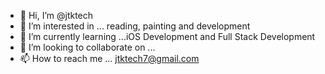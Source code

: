 - 👋 Hi, I’m @jtktech
- 👀 I’m interested in ... reading, painting and development
- 🌱 I’m currently learning ...iOS Development and Full Stack Development
- 💞️ I’m looking to collaborate on ...
- 📫 How to reach me ... jtktech7@gmail.com

<!---
jtktech/jtktech is a ✨ special ✨ repository because its `README.md` (this file) appears on your GitHub profile.
You can click the Preview link to take a look at your changes.
--->
